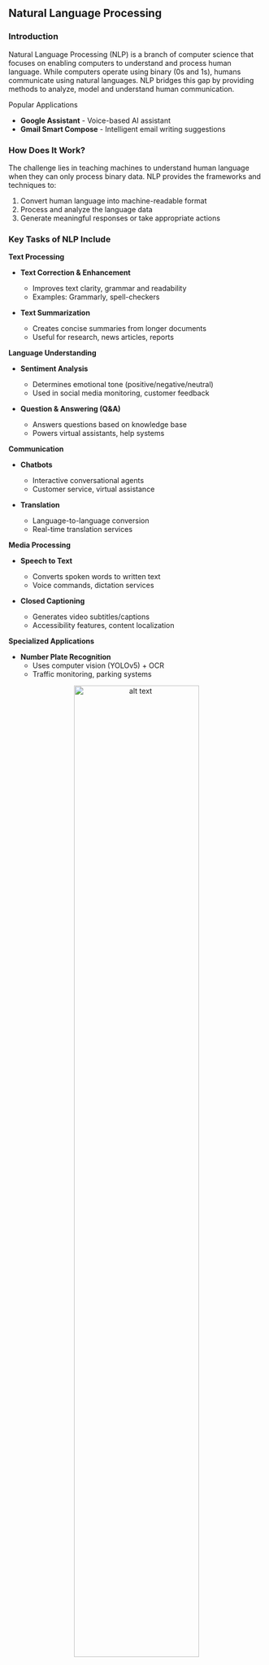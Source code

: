 ## Natural Language Processing

### Introduction
Natural Language Processing (NLP) is a branch of computer science that focuses on enabling computers to understand and process human language. While computers operate using binary (0s and 1s), humans communicate using natural languages. NLP bridges this gap by providing methods to analyze, model and understand human communication.

Popular Applications
- **Google Assistant** - Voice-based AI assistant
- **Gmail Smart Compose** - Intelligent email writing suggestions

### **How Does It Work?**
The challenge lies in teaching machines to understand human language when they can only process binary data. NLP provides the frameworks and techniques to:
1. Convert human language into machine-readable format
2. Process and analyze the language data
3. Generate meaningful responses or take appropriate actions

### Key Tasks of NLP Include
**Text Processing**
- **Text Correction & Enhancement**
  - Improves text clarity, grammar and readability
  - Examples: Grammarly, spell-checkers

- **Text Summarization**
  - Creates concise summaries from longer documents
  - Useful for research, news articles, reports

**Language Understanding**
- **Sentiment Analysis**
  - Determines emotional tone (positive/negative/neutral)
  - Used in social media monitoring, customer feedback

- **Question & Answering (Q&A)**
  - Answers questions based on knowledge base
  - Powers virtual assistants, help systems

**Communication**
- **Chatbots**
  - Interactive conversational agents
  - Customer service, virtual assistance

- **Translation**
  - Language-to-language conversion
  - Real-time translation services

**Media Processing**
- **Speech to Text**
  - Converts spoken words to written text
  - Voice commands, dictation services

- **Closed Captioning**
  - Generates video subtitles/captions
  - Accessibility features, content localization

**Specialized Applications**
- **Number Plate Recognition**
  - Uses computer vision (YOLOv5) + OCR
  - Traffic monitoring, parking systems

<div align="center">
<img src="imgs/image.png" width="70%" alt="alt text">
</div>

### Agenda:

In this Module, We'll try to understand:

- What NLP is?
- The broader spectrum of NLP-based solutions
- Overview of numerous applications of NLP in real-world scenarios.
- Various tasks that form the basis of building different NLP applications.
- This will be followed by an understanding of language from an NLP perspective and of why NLP is difficult.
- An overview of heuristics, machine learning, and deep learning, then introduce a few commonly used algorithms in NLP.

### Core application areas

- **Email platforms** -> Gmail, Outlook, etc.  
  Use NLP extensively to provide a range of product features, such as spam classification, priority inbox, calendar event extraction, auto-complete, etc.

- **Voice-based assistants** -> Apple Siri, Google Assistant, Microsoft Cortana, and Amazon Alexa  
  Rely on a range of NLP techniques to interact with the user, understand user commands, and respond accordingly.

- **Modern search engines** -> Google and Bing  
  Query understanding, query expansion, question answering, information retrieval, and ranking and grouping of the results, to name a few.

- **Machine translation services** -> Google Translate, Bing Microsoft Translator, and Amazon Translate  

### Other industrial applications:
- Organizations across verticals analyze their social media feeds to build a better and deeper understanding of the voice of their customers.
- E-commerce platforms like Amazon: are extracting relevant information from product descriptions to understanding user reviews.
- Advances in NLP are being applied to solve use cases in domains such as healthcare, finance, and law. Chapter 10 addresses these.
- Companies such as Arria are working to use NLP techniques to automatically generate reports for various domains, from weather forecasting to financial services.
- NLP forms the backbone of spelling and grammar-correction tools, such as Grammarly and spell check in Microsoft Word and Google Docs.
- Watson AI was built using NLP techniques and is one of the examples of NLP bots winning a world competition.
- NLP is used in a range of learning and assessment tools and technologies, such as automated scoring in exams like the Graduate Record Examination (GRE).
- Plagiarism detection (e.g., Turnitin), Intelligent tutoring systems, and language learning apps like Duolingo.
- NLP is used to build large knowledge bases, such as the Google Knowledge Graph, which are useful in a range of applications like search and question answering.

### Commonly Implemented Tasks in NLP

Main NLP tasks that appear frequently across various NLP projects:

- **Language modeling**:  
  This is the task of predicting what the next word in a sentence will be based on the history of previous words. The goal of this task is to learn the probability of a sequence of words appearing in a given language. Language modeling is useful for building solutions for a wide variety of problems, such as:
  - Spelling correction
  - Speech recognition
  - Optical character recognition
  - Handwriting recognition
  - Machine translation

- **Text classification**:  
  This is the task of bucketing the text into a known set of categories based on its content. Text classification is by far the most popular task in NLP and is used in a variety of tools, from email spam identification to sentiment analysis.

- **Information extraction**:  
  As the name indicates, this is the task of extracting relevant information from text, such as calendar events from emails or the names of people mentioned in a social media post.  
  Example: Gmail extracts destination from tickets whenever we are traveling.

- **Information retrieval**:  
  This is the task of finding documents relevant to a user query from a large collection. Applications like Google Search are well-known use cases of information retrieval.  
  Example: Semantic search engine.

- **Conversational agent**:  
  This is the task of building dialogue systems that can converse in human languages.  
  Example: Alexa, Siri, etc.

- **Text summarization**:  
  This task aims to create short summaries of longer documents while retaining the core content and preserving the overall meaning of the text.  
  Example: Inshorts, Creating automated abstracts.

- **Question answering**:  
  This is the task of building a system that can automatically answer questions posed in natural language.

- **Machine translation**:  
  This is the task of converting a piece of text from one language to another. Tools like Google Translate are common applications of this task.

- **Topic modeling**:  
  This is the task of uncovering the topical structure of a large collection of documents. Topic modeling is a common text-mining tool and is used in a wide range of domains, from literature to bioinformatics.

<div align="center">
<img src="imgs/image-1.png" width="50%" alt="alt text">
</div>

### Understanding Complexity in Language

To understand what complexity means, we need to understand **What does a Language consist of?**  
Language is a structured system of communication that involves complex combinations of its constituent components, such as characters, words, sentences, etc.  
The systematic study of language is called **Linguistics**.  
In order to study NLP, it is important to understand some concepts from linguistics about how language is structured.

Let's see how these components relate to some of the NLP tasks we have discussed today.

### Four components of Language

We can think of human language as composed of four major building blocks:

1. **Phonemes**  
   Phonemes are the smallest units of sound in a language. They may not have any meaning by themselves but can induce meanings when uttered in combination with other phonemes.
   Example: In English, /k/ in "cat", /b/ in "bat", and /m/ in "mat" are different phonemes that change the meaning of the word when substituted.

2. **Morphemes and Lexemes**  
   A morpheme is the smallest unit of language that has a meaning. It is formed by a combination of phonemes. Not all morphemes are words, but all prefixes and suffixes are morphemes. Lexemes are the structural variations of morphemes related to one another by meaning.
   Example: In the word "unhappiness", there are three morphemes: "un-" (prefix), "happy" (root), and "-ness" (suffix). For lexemes, "run", "runs", "running", and "ran" are all lexemes of the same base word.

3. **Syntax**  
   Syntax is a set of rules to construct grammatically correct sentences out of words and phrases in a language.
   Example: "The cat chased the mouse" follows correct English syntax, while "Cat the mouse the chased" doesn't, even though it contains the same words.

4. **Context**  
   Context is how various parts in a language come together to convey a particular meaning. Context includes long-term references, world knowledge, and common sense along with the literal meaning of words and phrases.
   Example: In the sentence "The bank is closed", context determines whether we're talking about a financial institution or the edge of a river. Similarly, understanding "It's raining cats and dogs" requires contextual knowledge that this is an idiom meaning heavy rain.

### Importance in NLP

NLP applications need knowledge of different levels of these building blocks, starting from the basic sounds of language (phonemes) to texts with some meaningful expressions (context).

<div align="center">
<img src="imgs/image-2.png" width="50%" alt="alt text">
<img src="imgs/image-3.png" width="50%" alt="alt text">
</div>

### Approaches to These Problems

1. **Heuristics-Based**
2. **Machine Learning**
3. **Deep Learning**

### Heuristics-Based NLP

Similar to other early AI systems, early attempts at designing NLP systems were based on building rules for the task at hand. This required that the developers had some expertise in the domain to formulate rules that could be incorporated into a program. Such systems also required resources like dictionaries and thesauruses, typically compiled and digitized over a period of time.

An example of designing rules to solve an NLP problem using such resources is lexicon-based sentiment analysis. It uses counts of positive and negative words in the text to deduce the sentiment of the text.

### Machine Learning for NLP

Machine learning techniques are applied to textual data just as they're used on other forms of data, such as images, speech, and structured data. Supervised machine learning techniques such as classification and regression methods are heavily used for various NLP tasks.

As an example:

- An NLP classification task would be to classify news articles into a set of news topics like sports or politics.

- On the other hand, regression techniques, which give a numeric prediction, can be used to estimate the price of a stock based on processing the social media discussion about that stock.
- Similarly, unsupervised clustering algorithms can be used to club together text documents.

Some common machine learning algorithms for NLP:

- Naive Bayes
- SVM (Support Vector Machines)
- Logistic Regression
- Hidden Markov Model
- Conditional Random Fields (CRFs)

### Deep Learning for NLP

We briefly touched on a couple of popular machine learning methods that are used heavily in various NLP tasks. In the last few years, we have seen a huge surge in using neural networks to deal with complex, unstructured data. Language is inherently complex and unstructured. Therefore, we need models with better representation and learning capability to understand and solve language tasks.

Here are a few popular deep neural network architectures that have become the status quo in NLP:

- Recurrent Neural Network (RNN)
- LSTM (Long Short Term Memory)
- Convolutional Neural Network (CNN)
- Transformer Networks
- BERT (Bidirectional Encoder Representations from Transformers)
- GPT (Generative Pretrained Transformer)
- T5 (Text-to-Text Transfer Transformer)
- XLNet

**Case Study: Public Reaction to COVID-19 Strain**

As a Data Scientist at the Ministry of Health and Family Welfare, your task is to analyze public sentiment regarding the new COVID-19 strain. The key concerns are:

• People may panic when new strains are detected, leading to:
  - Hoarding of essential supplies
  - Spread of misinformation
  - Need for quick government response

**Gathering Public Opinion**
Rather than slow traditional surveys, social media analysis offers real-time insights into public sentiment.

**Twitter Analysis Approach**
We'll analyze Twitter data to understand public reaction:
- Process tweet text to determine positive/negative sentiment 
- Use sentiment analysis to categorize opinions automatically
- Monitor sentiment trends over time

**Benefits of This Analysis**
- Quick assessment of virus spread perception
- Identify areas needing public education 
- Enable rapid government response
- Counter misinformation effectively

**Available Data**
- Dataset: Kaggle COVID Tweets collection
- Size: 11,663 labeled tweets
- Labels: Positive and negative sentiment
- Source: [Kaggle COVID Tweets](<kaggle_link>)


